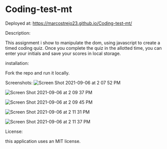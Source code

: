 
# Coding-test-mt

Deployed at: https://marcostrejo23.github.io/Coding-test-mt/

Description:

This assignment i show to manipulate the dom, using javascript to create a timed coding quiz. Once you complete the quiz in the allotted time, you can enter your initials and save your scores in local storage. 

installation: 

Fork the repo and run it locally. 

Screenshots:
![Screen Shot 2021-09-06 at 2 07 52 PM](https://user-images.githubusercontent.com/85652700/132260630-5efc50a1-980d-4651-8d1c-129bb59e6d9e.png)

![Screen Shot 2021-09-06 at 2 09 37 PM](https://user-images.githubusercontent.com/85652700/132260692-43daf4a0-c565-4929-a462-17833bbd2665.png)

![Screen Shot 2021-09-06 at 2 09 45 PM](https://user-images.githubusercontent.com/85652700/132260694-b6af7790-944c-4932-b4b6-78163244b78c.png)

![Screen Shot 2021-09-06 at 2 11 31 PM](https://user-images.githubusercontent.com/85652700/132260774-ea574234-6000-4edf-be98-3394d09b7088.png)

![Screen Shot 2021-09-06 at 2 11 37 PM](https://user-images.githubusercontent.com/85652700/132260780-8dce3196-bfb9-4c64-9925-77cf9c692909.png)


License:

this application uses an MIT license. 

